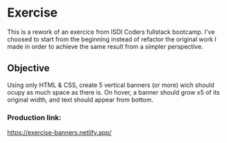 # Exercise

This is a rework of an exercice from ISDI Coders fullstack bootcamp. I've choosed to start from the beginning instead of refactor the original work I made in order to achieve the same result from a simpler perspective.

## Objective

Using only HTML & CSS, create 5 vertical banners (or more) wich should ocupy as much space as there is. On hover, a banner should grow x5 of its original width, and text should appear from bottom.

### Production link:

https://exercise-banners.netlify.app/
